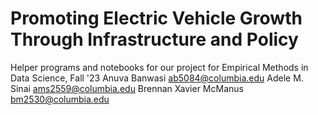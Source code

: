 # Promoting Electric Vehicle Growth Through Infrastructure and Policy
Helper programs and notebooks for our project for Empirical Methods in Data Science, Fall '23
Anuva Banwasi ab5084@columbia.edu
Adele M. Sinai ams2559@columbia.edu
Brennan Xavier McManus bm2530@columbia.edu
